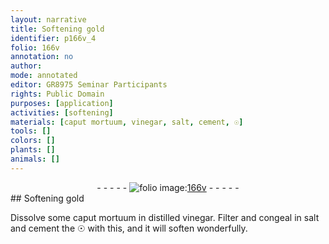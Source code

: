 ```yaml
---
layout: narrative
title: Softening gold
identifier: p166v_4
folio: 166v
annotation: no
author:
mode: annotated
editor: GR8975 Seminar Participants
rights: Public Domain
purposes: [application]
activities: [softening]
materials: [caput mortuum, vinegar, salt, cement, ☉]
tools: []
colors: []
plants: []
animals: []
---
```


 <div class="folio" align="center">- - - - - <a href="http://gallica.bnf.fr/ark:/12148/btv1b10500001g/f338.image" target="_blank"><img src="https://cu-mkp.github.io/GR8975-edition/assets/photo-icon.png" alt="folio image: " style="display:inline-block; margin-bottom:-3px;"/>166v</a> - - - - - </div> <span class="activity"></span> 
## Softening gold

 
Dissolve some <span class="material">caput mortuum</span> in distilled <span class="material">vinegar</span>. Filter and congeal in <span class="material">salt</span> and <span class="material">cement</span> the <span class="material">☉</span> with this, and it will soften wonderfully.
 